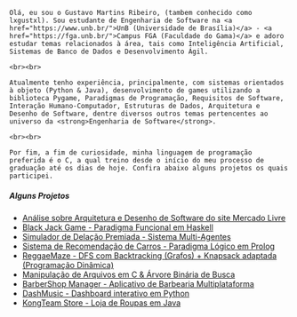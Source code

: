 <p align = "justify">

    Olá, eu sou o Gustavo Martins Ribeiro, (tambem conhecido como lxgustxl). Sou estudante de Engenharia de Software na <a href="https://www.unb.br/">UnB (Universidade de Brasília)</a> - <a href="https://fga.unb.br/">Campus FGA (Faculdade do Gama)</a> e adoro estudar temas relacionados à área, tais como Inteligência Artificial, Sistemas de Banco de Dados e Desenvolvimento Ágil.

    <br><br>

    Atualmente tenho experiência, principalmente, com sistemas orientados à objeto (Python & Java), desenvolvimento de games utilizando a biblioteca Pygame, Paradigmas de Programação, Requisitos de Software, Interação Humano-Computador, Estruturas de Dados, Arquitetura e Desenho de Software, dentre diversos outros temas pertencentes ao universo da <strong>Engenharia de Software</strong>.

    <br><br>

    Por fim, a fim de curiosidade, minha linguagem de programação preferida é o C, a qual treino desde o início do meu processo de graduação até os dias de hoje. Confira abaixo alguns projetos os quais participei.

</p>

##### Alguns Projetos

- [Análise sobre Arquitetura e Desenho de Software do site Mercado Livre][1]
- [Black Jack Game - Paradigma Funcional em Haskell][2]
- [Simulador de Delação Premiada - Sistema Multi-Agentes][3]
- [Sistema de Recomendação de Carros - Paradigma Lógico em Prolog][4]
- [ReggaeMaze - DFS com Backtracking (Grafos) + Knapsack adaptada (Programação Dinâmica)][5]
- [Manipulação de Arquivos em C & Árvore Binária de Busca][6]
- [BarberShop Manager - Aplicativo de Barbearia Multiplataforma][7]
- [DashMusic - Dashboard interativo em Python][8]
- [KongTeam Store - Loja de Roupas em Java][9]

[1]: https://unbarqdsw2023-1.github.io/2023.1_G3_ProjetoMercadoLivre/#/README
[2]: https://github.com/gustavomartins-github/2023.1_G2_Funcional_BlackJack
[3]: https://github.com/gustavomartins-github/2023.1_G2_SMA_SimuladorDelacaoPremiada
[4]: https://github.com/gustavomartins-github/2023.1_G2_Logico_CarRecomendation
[5]: https://github.com/gustavomartins-github/ReggaeMaze
[6]: https://github.com/gustavomartins-github/TP2-EDA
[7]: https://github.com/gustavomartins-github/BarberShop-Manager
[8]: https://github.com/gustavomartins-github/APC
[9]: https://github.com/gustavomartins-github/TabalhoDeOO-LojaDeRoupas